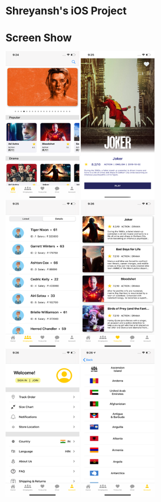 # Shreyansh's iOS Project


# Screen Show



<img src ="Screen%20Shot/1.png" width="200" height="400">  <img src ="Screen%20Shot/2.png" width="200" height="400">  <img src ="Screen%20Shot/3.png" width="200" height="400">  <img src ="Screen%20Shot/4.png" width="200" height="400">  <img src ="Screen%20Shot/5.png" width="200" height="400">  <img src ="Screen%20Shot/6.png" width="200" height="400">  
